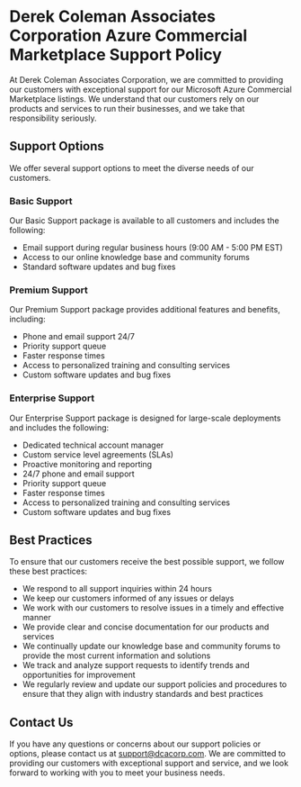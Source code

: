 # Derek Coleman Associates Corporation Azure Commercial Marketplace Support Policy

At Derek Coleman Associates Corporation, we are committed to providing our customers with exceptional support for our Microsoft Azure Commercial Marketplace listings. We understand that our customers rely on our products and services to run their businesses, and we take that responsibility seriously.

## Support Options

We offer several support options to meet the diverse needs of our customers. 

### Basic Support

Our Basic Support package is available to all customers and includes the following:

- Email support during regular business hours (9:00 AM - 5:00 PM EST)
- Access to our online knowledge base and community forums
- Standard software updates and bug fixes

### Premium Support

Our Premium Support package provides additional features and benefits, including:

- Phone and email support 24/7
- Priority support queue
- Faster response times
- Access to personalized training and consulting services
- Custom software updates and bug fixes

### Enterprise Support

Our Enterprise Support package is designed for large-scale deployments and includes the following:

- Dedicated technical account manager
- Custom service level agreements (SLAs)
- Proactive monitoring and reporting
- 24/7 phone and email support
- Priority support queue
- Faster response times
- Access to personalized training and consulting services
- Custom software updates and bug fixes

## Best Practices

To ensure that our customers receive the best possible support, we follow these best practices:

- We respond to all support inquiries within 24 hours
- We keep our customers informed of any issues or delays
- We work with our customers to resolve issues in a timely and effective manner
- We provide clear and concise documentation for our products and services
- We continually update our knowledge base and community forums to provide the most current information and solutions
- We track and analyze support requests to identify trends and opportunities for improvement
- We regularly review and update our support policies and procedures to ensure that they align with industry standards and best practices

## Contact Us

If you have any questions or concerns about our support policies or options, please contact us at support@dcacorp.com. We are committed to providing our customers with exceptional support and service, and we look forward to working with you to meet your business needs.
